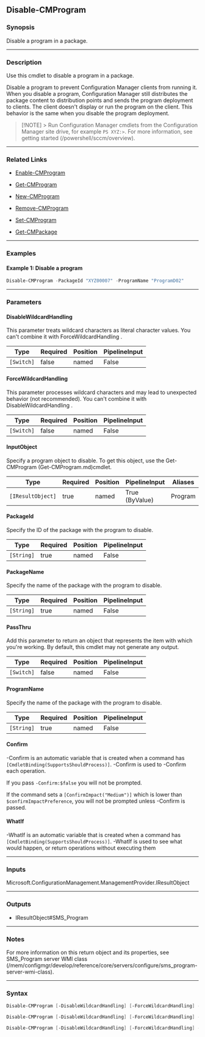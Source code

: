 Disable-CMProgram
-----------------




### Synopsis
Disable a program in a package.



---


### Description

Use this cmdlet to disable a program in a package.



Disable a program to prevent Configuration Manager clients from running it. When you disable a program, Configuration Manager still distributes the package content to distribution points and sends the program deployment to clients. The client doesn't display or run the program on the client. This behavior is the same when you disable the program deployment.



> [!NOTE] > Run Configuration Manager cmdlets from the Configuration Manager site drive, for example `PS XYZ:>`. For more information, see getting started (/powershell/sccm/overview).



---


### Related Links
* [Enable-CMProgram](Enable-CMProgram)



* [Get-CMProgram](Get-CMProgram)



* [New-CMProgram](New-CMProgram)



* [Remove-CMProgram](Remove-CMProgram)



* [Set-CMProgram](Set-CMProgram)



* [Get-CMPackage](Get-CMPackage)





---


### Examples
#### Example 1: Disable a program
```PowerShell
Disable-CMProgram -PackageId "XYZ00007" -ProgramName "ProgramD02"
```



---


### Parameters
#### **DisableWildcardHandling**

This parameter treats wildcard characters as literal character values. You can't combine it with ForceWildcardHandling .






|Type      |Required|Position|PipelineInput|
|----------|--------|--------|-------------|
|`[Switch]`|false   |named   |False        |



#### **ForceWildcardHandling**

This parameter processes wildcard characters and may lead to unexpected behavior (not recommended). You can't combine it with DisableWildcardHandling .






|Type      |Required|Position|PipelineInput|
|----------|--------|--------|-------------|
|`[Switch]`|false   |named   |False        |



#### **InputObject**

Specify a program object to disable. To get this object, use the Get-CMProgram (Get-CMProgram.md)cmdlet.






|Type             |Required|Position|PipelineInput |Aliases|
|-----------------|--------|--------|--------------|-------|
|`[IResultObject]`|true    |named   |True (ByValue)|Program|



#### **PackageId**

Specify the ID of the package with the program to disable.






|Type      |Required|Position|PipelineInput|
|----------|--------|--------|-------------|
|`[String]`|true    |named   |False        |



#### **PackageName**

Specify the name of the package with the program to disable.






|Type      |Required|Position|PipelineInput|
|----------|--------|--------|-------------|
|`[String]`|true    |named   |False        |



#### **PassThru**

Add this parameter to return an object that represents the item with which you're working. By default, this cmdlet may not generate any output.






|Type      |Required|Position|PipelineInput|
|----------|--------|--------|-------------|
|`[Switch]`|false   |named   |False        |



#### **ProgramName**

Specify the name of the package with the program to disable.






|Type      |Required|Position|PipelineInput|
|----------|--------|--------|-------------|
|`[String]`|true    |named   |False        |



#### **Confirm**
-Confirm is an automatic variable that is created when a command has ```[CmdletBinding(SupportsShouldProcess)]```.
-Confirm is used to -Confirm each operation.

If you pass ```-Confirm:$false``` you will not be prompted.


If the command sets a ```[ConfirmImpact("Medium")]``` which is lower than ```$confirmImpactPreference```, you will not be prompted unless -Confirm is passed.

#### **WhatIf**
-WhatIf is an automatic variable that is created when a command has ```[CmdletBinding(SupportsShouldProcess)]```.
-WhatIf is used to see what would happen, or return operations without executing them


---


### Inputs
Microsoft.ConfigurationManagement.ManagementProvider.IResultObject





---


### Outputs
* IResultObject#SMS_Program






---


### Notes
For more information on this return object and its properties, see SMS_Program server WMI class (/mem/configmgr/develop/reference/core/servers/configure/sms_program-server-wmi-class).



---


### Syntax
```PowerShell
Disable-CMProgram [-DisableWildcardHandling] [-ForceWildcardHandling] -InputObject <IResultObject> [-PassThru] [-Confirm] [-WhatIf] [<CommonParameters>]
```
```PowerShell
Disable-CMProgram [-DisableWildcardHandling] [-ForceWildcardHandling] -PackageId <String> [-PassThru] -ProgramName <String> [-Confirm] [-WhatIf] [<CommonParameters>]
```
```PowerShell
Disable-CMProgram [-DisableWildcardHandling] [-ForceWildcardHandling] -PackageName <String> [-PassThru] -ProgramName <String> [-Confirm] [-WhatIf] [<CommonParameters>]
```
